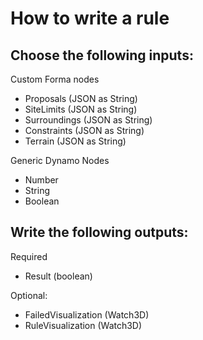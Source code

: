 # How to write a rule

## Choose the following inputs:

Custom Forma nodes
- Proposals (JSON as String)
- SiteLimits (JSON as String)
- Surroundings (JSON as String)
- Constraints (JSON as String)
- Terrain (JSON as String)

Generic Dynamo Nodes
 - Number
 - String
 - Boolean

## Write the following outputs:

Required
 - Result (boolean)

Optional:
 - FailedVisualization (Watch3D)
 - RuleVisualization (Watch3D)